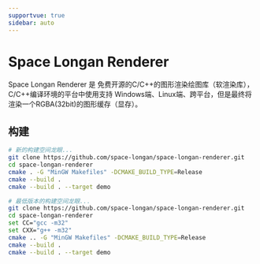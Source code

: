 ```yaml
---
supportvue: true
sidebar: auto
---
```



# Space Longan Renderer

Space Longan Renderer 是 免费开源的C/C++的图形渲染绘图库（软渲染库），C/C++编译环境的平台中使用支持 Windows端、Linux端、跨平台，但是最终将渲染一个RGBA(32bit)的图形缓存（显存）。

## 构建

```bash
# 新的构建空间龙眼...
git clone https://github.com/space-longan/space-longan-renderer.git
cd space-longan-renderer
cmake . -G "MinGW Makefiles" -DCMAKE_BUILD_TYPE=Release
cmake --build .
cmake --build . --target demo
```

```bash
# 最低版本的构建空间龙眼...
git clone https://github.com/space-longan/space-longan-renderer.git
cd space-longan-renderer
set CC="gcc -m32"
set CXX="g++ -m32"
cmake .. -G "MinGW Makefiles" -DCMAKE_BUILD_TYPE=Release
cmake --build .
cmake --build . --target demo
```
